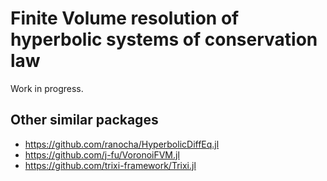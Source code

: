 # Finite Volume resolution of hyperbolic systems of conservation law

Work in progress.

## Other similar packages

* https://github.com/ranocha/HyperbolicDiffEq.jl
* https://github.com/j-fu/VoronoiFVM.jl
* https://github.com/trixi-framework/Trixi.jl
